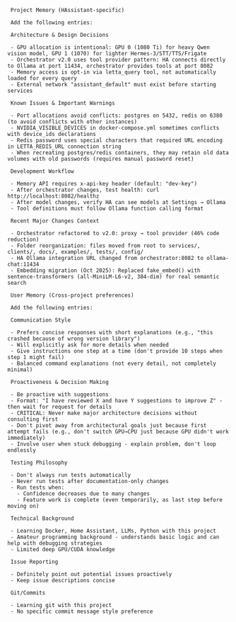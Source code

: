      Project Memory (HAssistant-specific)

     Add the following entries:

     Architecture & Design Decisions

     - GPU allocation is intentional: GPU 0 (1080 Ti) for heavy Qwen vision model, GPU 1 (1070) for lighter Hermes-3/STT/TTS/Frigate
     - Orchestrator v2.0 uses tool provider pattern: HA connects directly to Ollama at port 11434, orchestrator provides tools at port 8082
     - Memory access is opt-in via letta_query tool, not automatically loaded for every query
     - External network "assistant_default" must exist before starting services

     Known Issues & Important Warnings

     - Port allocations avoid conflicts: postgres on 5432, redis on 6380 (to avoid conflicts with other instances)
     - NVIDIA_VISIBLE_DEVICES in docker-compose.yml sometimes conflicts with device_ids declarations
     - Redis password uses special characters that required URL encoding in LETTA_REDIS_URL connection string
     - When recreating postgres/redis containers, they may retain old data volumes with old passwords (requires manual password reset)

     Development Workflow

     - Memory API requires x-api-key header (default: "dev-key")
     - After orchestrator changes, test health: curl http://localhost:8082/healthz
     - After model changes, verify HA can see models at Settings → Ollama
     - Tool definitions must follow Ollama function calling format

     Recent Major Changes Context

     - Orchestrator refactored to v2.0: proxy → tool provider (46% code reduction)
     - Folder reorganization: files moved from root to services/, clients/, docs/, examples/, tests/, config/
     - HA Ollama integration URL changed from orchestrator:8082 to ollama-chat:11434
     - Embedding migration (Oct 2025): Replaced fake_embed() with sentence-transformers (all-MiniLM-L6-v2, 384-dim) for real semantic search

     User Memory (Cross-project preferences)

     Add the following entries:

     Communication Style

     - Prefers concise responses with short explanations (e.g., "this crashed because of wrong version library")
     - Will explicitly ask for more details when needed
     - Give instructions one step at a time (don't provide 10 steps when step 1 might fail)
     - Balanced command explanations (not every detail, not completely minimal)

     Proactiveness & Decision Making

     - Be proactive with suggestions
     - Format: "I have reviewed X and have Y suggestions to improve Z" - then wait for request for details
     - CRITICAL: Never make major architecture decisions without consulting first
     - Don't pivot away from architectural goals just because first attempt fails (e.g., don't switch GPU→CPU just because GPU didn't work immediately)
     - Involve user when stuck debugging - explain problem, don't loop endlessly

     Testing Philosophy

     - Don't always run tests automatically
     - Never run tests after documentation-only changes
     - Run tests when:
       - Confidence decreases due to many changes
       - Feature work is complete (even temporarily, as last step before moving on)

     Technical Background

     - Learning Docker, Home Assistant, LLMs, Python with this project
     - Amateur programming background - understands basic logic and can help with debugging strategies
     - Limited deep GPU/CUDA knowledge

     Issue Reporting

     - Definitely point out potential issues proactively
     - Keep issue descriptions concise

     Git/Commits

     - Learning git with this project
     - No specific commit message style preference